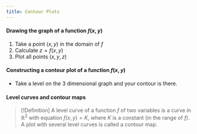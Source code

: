 ```yaml
---
title: Contour Plots
---
```


#### Drawing the graph of a function $f(x,y)$
1. Take a point $(x,y)$ in the domain of $f$
2. Calculate $z=f(x,y)$
3. Plot all points $(x,y,z)$

#### Constructing a contour plot of a function $f(x,y)$
- Take a level on the 3 dimensional graph and your contour is there.

#### Level curves and contour maps
>[!Definition]
>A level curve of a function $f$ of two variables is a curve in $ℝ^2$ with equation $f(x,y) = K$, where $K$ is a constant (in the range of $f$). A plot with several level curves is called a contour map.

